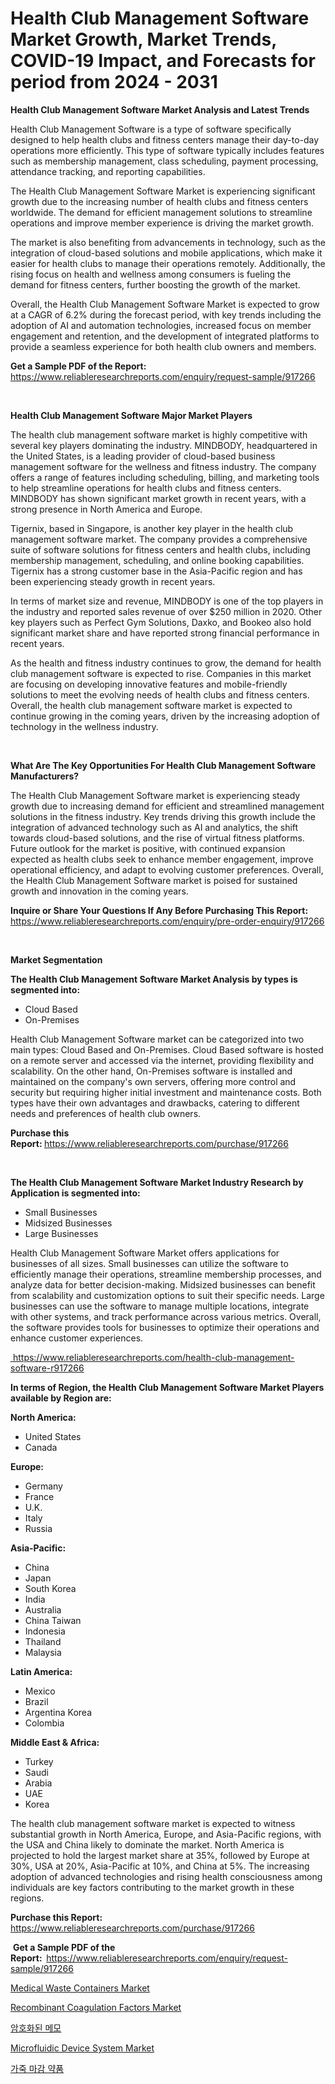<p><h1>Health Club Management Software Market Growth, Market Trends, COVID-19 Impact, and Forecasts for period from 2024 - 2031</h1></p><p><strong>Health Club Management Software Market Analysis and Latest Trends</strong></p>
<p><p>Health Club Management Software is a type of software specifically designed to help health clubs and fitness centers manage their day-to-day operations more efficiently. This type of software typically includes features such as membership management, class scheduling, payment processing, attendance tracking, and reporting capabilities.</p><p>The Health Club Management Software Market is experiencing significant growth due to the increasing number of health clubs and fitness centers worldwide. The demand for efficient management solutions to streamline operations and improve member experience is driving the market growth.</p><p>The market is also benefiting from advancements in technology, such as the integration of cloud-based solutions and mobile applications, which make it easier for health clubs to manage their operations remotely. Additionally, the rising focus on health and wellness among consumers is fueling the demand for fitness centers, further boosting the growth of the market.</p><p>Overall, the Health Club Management Software Market is expected to grow at a CAGR of 6.2% during the forecast period, with key trends including the adoption of AI and automation technologies, increased focus on member engagement and retention, and the development of integrated platforms to provide a seamless experience for both health club owners and members.</p></p>
<p><strong>Get a Sample PDF of the Report:&nbsp;</strong> <a href="https://www.reliableresearchreports.com/enquiry/request-sample/917266">https://www.reliableresearchreports.com/enquiry/request-sample/917266</a></p>
<p>&nbsp;</p>
<p><strong>Health Club Management Software Major Market Players</strong></p>
<p><p>The health club management software market is highly competitive with several key players dominating the industry. MINDBODY, headquartered in the United States, is a leading provider of cloud-based business management software for the wellness and fitness industry. The company offers a range of features including scheduling, billing, and marketing tools to help streamline operations for health clubs and fitness centers. MINDBODY has shown significant market growth in recent years, with a strong presence in North America and Europe.</p><p>Tigernix, based in Singapore, is another key player in the health club management software market. The company provides a comprehensive suite of software solutions for fitness centers and health clubs, including membership management, scheduling, and online booking capabilities. Tigernix has a strong customer base in the Asia-Pacific region and has been experiencing steady growth in recent years.</p><p>In terms of market size and revenue, MINDBODY is one of the top players in the industry and reported sales revenue of over $250 million in 2020. Other key players such as Perfect Gym Solutions, Daxko, and Bookeo also hold significant market share and have reported strong financial performance in recent years.</p><p>As the health and fitness industry continues to grow, the demand for health club management software is expected to rise. Companies in this market are focusing on developing innovative features and mobile-friendly solutions to meet the evolving needs of health clubs and fitness centers. Overall, the health club management software market is expected to continue growing in the coming years, driven by the increasing adoption of technology in the wellness industry.</p></p>
<p>&nbsp;</p>
<p><strong>What Are The Key Opportunities For Health Club Management Software Manufacturers?</strong></p>
<p><p>The Health Club Management Software market is experiencing steady growth due to increasing demand for efficient and streamlined management solutions in the fitness industry. Key trends driving this growth include the integration of advanced technology such as AI and analytics, the shift towards cloud-based solutions, and the rise of virtual fitness platforms. Future outlook for the market is positive, with continued expansion expected as health clubs seek to enhance member engagement, improve operational efficiency, and adapt to evolving customer preferences. Overall, the Health Club Management Software market is poised for sustained growth and innovation in the coming years.</p></p>
<p><strong>Inquire or Share Your Questions If Any Before Purchasing This Report:</strong> <a href="https://www.reliableresearchreports.com/enquiry/pre-order-enquiry/917266">https://www.reliableresearchreports.com/enquiry/pre-order-enquiry/917266</a></p>
<p>&nbsp;</p>
<p><strong>Market Segmentation</strong></p>
<p><strong>The Health Club Management Software Market Analysis by types is segmented into:</strong></p>
<p><ul><li>Cloud Based</li><li>On-Premises</li></ul></p>
<p><p>Health Club Management Software market can be categorized into two main types: Cloud Based and On-Premises. Cloud Based software is hosted on a remote server and accessed via the internet, providing flexibility and scalability. On the other hand, On-Premises software is installed and maintained on the company's own servers, offering more control and security but requiring higher initial investment and maintenance costs. Both types have their own advantages and drawbacks, catering to different needs and preferences of health club owners.</p></p>
<p><strong>Purchase this Report:&nbsp;</strong><a href="https://www.reliableresearchreports.com/purchase/917266">https://www.reliableresearchreports.com/purchase/917266</a></p>
<p>&nbsp;</p>
<p><strong>The Health Club Management Software Market Industry Research by Application is segmented into:</strong></p>
<p><ul><li>Small Businesses</li><li>Midsized Businesses</li><li>Large Businesses</li></ul></p>
<p><p>Health Club Management Software Market offers applications for businesses of all sizes. Small businesses can utilize the software to efficiently manage their operations, streamline membership processes, and analyze data for better decision-making. Midsized businesses can benefit from scalability and customization options to suit their specific needs. Large businesses can use the software to manage multiple locations, integrate with other systems, and track performance across various metrics. Overall, the software provides tools for businesses to optimize their operations and enhance customer experiences.</p></p>
<p><a href="https://www.reliableresearchreports.com/health-club-management-software-r917266">&nbsp;https://www.reliableresearchreports.com/health-club-management-software-r917266</a></p>
<p><strong>In terms of Region, the Health Club Management Software Market Players available by Region are:</strong></p>
<p>
    <p> <strong> North America: </strong>
        <ul>
            <li>United States</li>
            <li>Canada</li>
        </ul>
        </p> 
    <p> <strong> Europe: </strong>
        <ul>
            <li>Germany</li>
            <li>France</li>
            <li>U.K.</li>
            <li>Italy</li>
            <li>Russia</li>
        </ul>
        </p> 
    <p> <strong> Asia-Pacific: </strong>
        <ul>
            <li>China</li>
            <li>Japan</li>
            <li>South Korea</li>
            <li>India</li>
            <li>Australia</li>
            <li>China Taiwan</li>
            <li>Indonesia</li>
            <li>Thailand</li>
            <li>Malaysia</li>
        </ul>
        </p> 
    <p> <strong> Latin America: </strong>
        <ul>
            <li>Mexico</li>
            <li>Brazil</li>
            <li>Argentina Korea</li>
            <li>Colombia</li>
        </ul>
        </p> 
    <p> <strong> Middle East & Africa: </strong>
        <ul>
            <li>Turkey</li>
            <li>Saudi</li>
            <li>Arabia</li>
            <li>UAE</li>
            <li>Korea</li>
        </ul>
    </p>
    </p>
<p><p>The health club management software market is expected to witness substantial growth in North America, Europe, and Asia-Pacific regions, with the USA and China likely to dominate the market. North America is projected to hold the largest market share at 35%, followed by Europe at 30%, USA at 20%, Asia-Pacific at 10%, and China at 5%. The increasing adoption of advanced technologies and rising health consciousness among individuals are key factors contributing to the market growth in these regions.</p></p>
<p><strong>Purchase this Report: </strong><a href="https://www.reliableresearchreports.com/purchase/917266">https://www.reliableresearchreports.com/purchase/917266</a></p>
<p>&nbsp;<strong>Get a Sample PDF of the Report:&nbsp;&nbsp;</strong><a href="https://www.reliableresearchreports.com/enquiry/request-sample/917266">https://www.reliableresearchreports.com/enquiry/request-sample/917266</a></p>
<p><strong></strong></p>
<p><p><a href="https://www.linkedin.com/pulse/medical-waste-containers-market-trends-analysis-forecasted-period-khv7e">Medical Waste Containers Market</a></p><p><a href="https://github.com/juniordelafrance/Market-Research-Report-List-3/blob/main/recombinant-coagulation-factors-market.md">Recombinant Coagulation Factors Market</a></p><p><a href="https://github.com/bunxhcci35271755/Market-Research-Report-List-2/blob/main/409427350341.md">암호화된 메모</a></p><p><a href="https://www.linkedin.com/pulse/microfluidic-device-system-market-insight-trends-growth-forecasted-gwuke">Microfluidic Device System Market</a></p><p><a href="https://github.com/kein8762/Market-Research-Report-List-1/blob/main/702163650340.md">가죽 마감 약품</a></p></p>